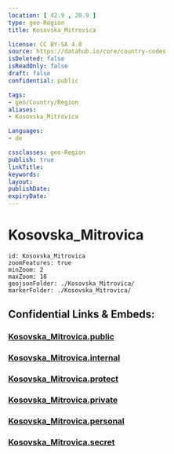 ```yaml
---
location: [ 42.9 , 20.9 ] 
type: geo-Region
title: Kosovska_Mitrovica

license: CC BY-SA 4.0
source: https://datahub.io/core/country-codes
isDeleted: false
isReadOnly: false
draft: false
confidential: public

tags:
- geo/Country/Region
aliases:
- Kosovska_Mitrovica

Languages:
- de

cssclasses: geo-Region
publish: true
linkTitle: 
keywords: 
layout: 
publishDate: 
expiryDate: 
---
```


# Kosovska_Mitrovica

```leaflet
id: Kosovska_Mitrovica
zoomFeatures: true 
minZoom: 2 
maxZoom: 18
geojsonFolder: ./Kosovska_Mitrovica/
markerFolder: ./Kosovska_Mitrovica/
```


## Confidential Links & Embeds: 

### [Kosovska_Mitrovica.public](/_public/\Earth\Continent\Europe\Europe~South\Kosovo\districts~KosovoKosovska_Mitrovica.public.md) 

### [Kosovska_Mitrovica.internal](/_internal/\Earth\Continent\Europe\Europe~South\Kosovo\districts~KosovoKosovska_Mitrovica.internal.md) 

### [Kosovska_Mitrovica.protect](/_protect/\Earth\Continent\Europe\Europe~South\Kosovo\districts~KosovoKosovska_Mitrovica.protect.md) 

### [Kosovska_Mitrovica.private](/_private/\Earth\Continent\Europe\Europe~South\Kosovo\districts~KosovoKosovska_Mitrovica.private.md) 

### [Kosovska_Mitrovica.personal](/_personal/\Earth\Continent\Europe\Europe~South\Kosovo\districts~KosovoKosovska_Mitrovica.personal.md) 

### [Kosovska_Mitrovica.secret](/_secret/\Earth\Continent\Europe\Europe~South\Kosovo\districts~KosovoKosovska_Mitrovica.secret.md)

